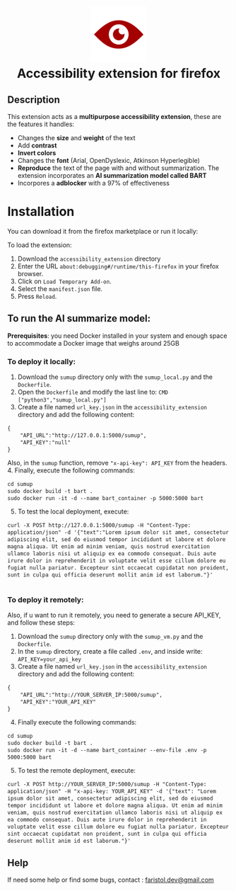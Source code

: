 <h1 align="center">
  <img src="https://github.com/Faristol/firefox-accessibility-extension/blob/main/accessibility_extension/icons/eye128.png?raw=true" alt="icon" style="width: 128px; height: 128px"><br>
  Accessibility extension for firefox

</h1>

## Description

This extension acts as a **multipurpose accessibility extension**, these are the features it handles:

- Changes the **size** and **weight** of the text
- Add **contrast**
- **Invert colors**
- Changes the **font** (Arial, OpenDyslexic, Atkinson Hyperlegible)
- **Reproduce** the text of the page with and without summarization. The extension incorporates an **AI summarization model called BART**
- Incorpores a **adblocker** with a 97% of effectiveness

# Installation

You can download it from the firefox marketplace or run it locally:

To load the extension:

1. Download the `accessibility_extension` directory
2. Enter the URL `about:debugging#/runtime/this-firefox` in your firefox browser.
3. Click on `Load Temporary Add-on`.
4. Select the `manifest.json` file.
5. Press `Reload`.

## To run the AI summarize model:

**Prerequisites**: you need Docker installed in your system and enough space to accommodate a Docker image that weighs around 25GB

### To deploy it **locally**:

1. Download the `sumup` directory only with the `sumup_local.py` and the `Dockerfile`.
2. Open the `Dockerfile` and modify the last line to:
   `CMD ["python3","sumup_local.py"]`
3. Create a file named `url_key.json` in the `accessibility_extension` directory and add the following content:

```
{
    "API_URL":"http://127.0.0.1:5000/sumup",
    "API_KEY":"null"
}

```

Also, in the `sumup` function, remove `"x-api-key": API_KEY` from the headers. 
4. Finally, execute the following commands:

```
cd sumup
sudo docker build -t bart .
sudo docker run -it -d --name bart_container -p 5000:5000 bart

```

5. To test the local deployment, execute:

```
curl -X POST http://127.0.0.1:5000/sumup -H "Content-Type: application/json" -d '{"text":"Lorem ipsum dolor sit amet, consectetur adipiscing elit, sed do eiusmod tempor incididunt ut labore et dolore magna aliqua. Ut enim ad minim veniam, quis nostrud exercitation ullamco laboris nisi ut aliquip ex ea commodo consequat. Duis aute irure dolor in reprehenderit in voluptate velit esse cillum dolore eu fugiat nulla pariatur. Excepteur sint occaecat cupidatat non proident, sunt in culpa qui officia deserunt mollit anim id est laborum."}'


```

### To deploy it **remotely**:

Also, if u want to run it remotely, you need to generate a secure API_KEY, and follow these steps:

1. Download the `sumup` directory only with the `sumup_vm.py` and the `Dockerfile`.
2. In the `sumup` directory, create a file called `.env`, and inside write: `API_KEY=your_api_key`
3. Create a file named `url_key.json` in the `accessibility_extension` directory and add the following content:

```
{
    "API_URL":"http://YOUR_SERVER_IP:5000/sumup",
    "API_KEY":"YOUR_API_KEY"
}

```

4. Finally execute the following commands:

```
cd sumup
sudo docker build -t bart .
sudo docker run -it -d --name bart_container --env-file .env -p 5000:5000 bart

```

5. To test the remote deployment, execute:

```
curl -X POST http://YOUR_SERVER_IP:5000/sumup -H "Content-Type: application/json" -H "x-api-key: YOUR_API_KEY" -d '{"text": "Lorem ipsum dolor sit amet, consectetur adipiscing elit, sed do eiusmod tempor incididunt ut labore et dolore magna aliqua. Ut enim ad minim veniam, quis nostrud exercitation ullamco laboris nisi ut aliquip ex ea commodo consequat. Duis aute irure dolor in reprehenderit in voluptate velit esse cillum dolore eu fugiat nulla pariatur. Excepteur sint occaecat cupidatat non proident, sunt in culpa qui officia deserunt mollit anim id est laborum."}'
```

## Help

If need some help or find some bugs, contact : faristol.dev@gmail.com
